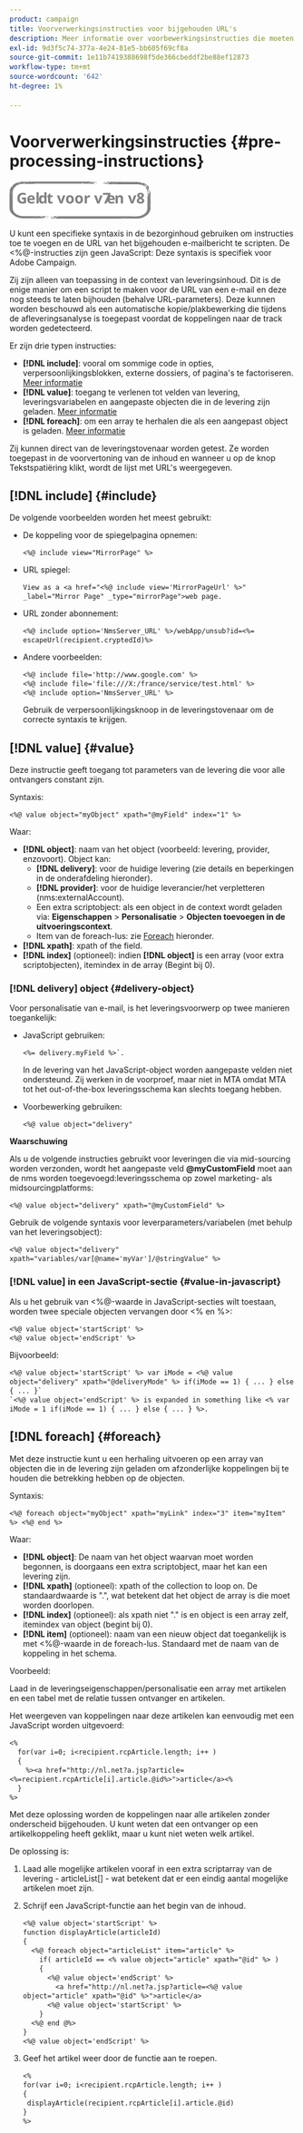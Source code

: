 ```yaml
---
product: campaign
title: Voorverwerkingsinstructies voor bijgehouden URL's
description: Meer informatie over voorbewerkingsinstructies die moeten worden gebruikt om de URL van een e-mailbericht te scripten en deze nog steeds te laten bijhouden
exl-id: 9d3f5c74-377a-4e24-81e5-bb605f69cf8a
source-git-commit: 1e11b7419388698f5de366cbeddf2be88ef12873
workflow-type: tm+mt
source-wordcount: '642'
ht-degree: 1%

---
```


# Voorverwerkingsinstructies {#pre-processing-instructions}

![](../../assets/common.svg)

U kunt een specifieke syntaxis in de bezorginhoud gebruiken om instructies toe te voegen en de URL van het bijgehouden e-mailbericht te scripten. De &lt;%@-instructies zijn geen JavaScript: Deze syntaxis is specifiek voor Adobe Campaign.

Zij zijn alleen van toepassing in de context van leveringsinhoud. Dit is de enige manier om een script te maken voor de URL van een e-mail en deze nog steeds te laten bijhouden (behalve URL-parameters). Deze kunnen worden beschouwd als een automatische kopie/plakbewerking die tijdens de afleveringsanalyse is toegepast voordat de koppelingen naar de track worden gedetecteerd.

Er zijn drie typen instructies:

* **[!DNL include]**: vooral om sommige code in opties, verpersoonlijkingsblokken, externe dossiers, of pagina&#39;s te factoriseren. [Meer informatie](#include)
* **[!DNL value]**: toegang te verlenen tot velden van levering, leveringsvariabelen en aangepaste objecten die in de levering zijn geladen. [Meer informatie](#value)
* **[!DNL foreach]**: om een array te herhalen die als een aangepast object is geladen. [Meer informatie](#foreach)

Zij kunnen direct van de leveringstovenaar worden getest. Ze worden toegepast in de voorvertoning van de inhoud en wanneer u op de knop Tekstspatiëring klikt, wordt de lijst met URL&#39;s weergegeven.

## [!DNL include] {#include}

De volgende voorbeelden worden het meest gebruikt:

* De koppeling voor de spiegelpagina opnemen:

   ```
   <%@ include view="MirrorPage" %>  
   ```

* URL spiegel:

   ```
   View as a <a href="<%@ include view='MirrorPageUrl' %>" _label="Mirror Page" _type="mirrorPage">web page.
   ```

* URL zonder abonnement:

   ```
   <%@ include option='NmsServer_URL' %>/webApp/unsub?id=<%= escapeUrl(recipient.cryptedId)%>
   ```

* Andere voorbeelden:

   ```
   <%@ include file='http://www.google.com' %>
   <%@ include file='file:///X:/france/service/test.html' %>
   <%@ include option='NmsServer_URL' %>
   ```

   Gebruik de verpersoonlijkingsknoop in de leveringstovenaar om de correcte syntaxis te krijgen.

## [!DNL value] {#value}

Deze instructie geeft toegang tot parameters van de levering die voor alle ontvangers constant zijn.

Syntaxis:

```
<%@ value object="myObject" xpath="@myField" index="1" %>
```

Waar:

* **[!DNL object]**: naam van het object (voorbeeld: levering, provider, enzovoort).
Object kan:
   * **[!DNL delivery]**: voor de huidige levering (zie details en beperkingen in de onderafdeling hieronder).
   * **[!DNL provider]**: voor de huidige leverancier/het verpletteren (nms:externalAccount).
   * Een extra scriptobject: als een object in de context wordt geladen via: **Eigenschappen** > **Personalisatie** > **Objecten toevoegen in de uitvoeringscontext**.
   * Item van de foreach-lus: zie [Foreach](#foreach) hieronder.
* **[!DNL xpath]**: xpath of the field.
* **[!DNL index]** (optioneel): indien **[!DNL object]** is een array (voor extra scriptobjecten), itemindex in de array (Begint bij 0).

### [!DNL delivery] object {#delivery-object}

Voor personalisatie van e-mail, is het leveringsvoorwerp op twee manieren toegankelijk:

* JavaScript gebruiken:

   ```
   <%= delivery.myField %>`.
   ```

   In de levering van het JavaScript-object worden aangepaste velden niet ondersteund. Zij werken in de voorproef, maar niet in MTA omdat MTA tot het out-of-the-box leveringsschema kan slechts toegang hebben.

* Voorbewerking gebruiken:

   ```
   <%@ value object="delivery"
   ```


**Waarschuwing**

Als u de volgende instructies gebruikt voor leveringen die via mid-sourcing worden verzonden, wordt het aangepaste veld **@myCustomField** moet aan de nms worden toegevoegd:leveringsschema op zowel marketing- als midsourcingplatforms:

```
<%@ value object="delivery" xpath="@myCustomField" %>
```

Gebruik de volgende syntaxis voor leverparameters/variabelen (met behulp van het leveringsobject):

```
<%@ value object="delivery" xpath="variables/var[@name='myVar']/@stringValue" %>
```

### [!DNL value] in een JavaScript-sectie {#value-in-javascript}

Als u het gebruik van &lt;%@-waarde in JavaScript-secties wilt toestaan, worden twee speciale objecten vervangen door &lt;% en %>:

```
<%@ value object='startScript' %>
<%@ value object='endScript' %>
```

Bijvoorbeeld:

```
<%@ value object='startScript' %> var iMode = <%@ value object="delivery" xpath="@deliveryMode" %> if(iMode == 1) { ... } else { ... }`
`<%@ value object='endScript' %> is expanded in something like <% var iMode = 1 if(iMode == 1) { ... } else { ... } %>.
```

## [!DNL foreach] {#foreach}

Met deze instructie kunt u een herhaling uitvoeren op een array van objecten die in de levering zijn geladen om afzonderlijke koppelingen bij te houden die betrekking hebben op de objecten.

Syntaxis:

```
<%@ foreach object="myObject" xpath="myLink" index="3" item="myItem" %> <%@ end %>
```

Waar:

* **[!DNL object]**: De naam van het object waarvan moet worden begonnen, is doorgaans een extra scriptobject, maar het kan een levering zijn.
* **[!DNL xpath]** (optioneel): xpath of the collection to loop on. De standaardwaarde is &quot;.&quot;, wat betekent dat het object de array is die moet worden doorlopen.
* **[!DNL index]** (optioneel): als xpath niet &quot;.&quot; is en object is een array zelf, itemindex van object (begint bij 0).
* **[!DNL item]** (optioneel): naam van een nieuw object dat toegankelijk is met &lt;%@-waarde in de foreach-lus. Standaard met de naam van de koppeling in het schema.

Voorbeeld:

Laad in de leveringseigenschappen/personalisatie een array met artikelen en een tabel met de relatie tussen ontvanger en artikelen.

Het weergeven van koppelingen naar deze artikelen kan eenvoudig met een JavaScript worden uitgevoerd:

```
<%
  for(var i=0; i<recipient.rcpArticle.length; i++ )
  {
    %><a href="http://nl.net?a.jsp?article=<%=recipient.rcpArticle[i].article.@id%>">article</a><%
  }
%>
```

Met deze oplossing worden de koppelingen naar alle artikelen zonder onderscheid bijgehouden. U kunt weten dat een ontvanger op een artikelkoppeling heeft geklikt, maar u kunt niet weten welk artikel.

De oplossing is:

1. Laad alle mogelijke artikelen vooraf in een extra scriptarray van de levering - articleList[] - wat betekent dat er een eindig aantal mogelijke artikelen moet zijn.
1. Schrijf een JavaScript-functie aan het begin van de inhoud.

   ```
   <%@ value object='startScript' %>
   function displayArticle(articleId)
   {
     <%@ foreach object="articleList" item="article" %>
       if( articleId == <% value object="article" xpath="@id" %> ) 
       {
         <%@ value object='endScript' %>
           <a href="http://nl.net?a.jsp?article=<%@ value object="article" xpath="@id" %>">article</a>
         <%@ value object='startScript' %>
       } 
     <%@ end @%>
   }
   <%@ value object='endScript' %>
   ```

1. Geef het artikel weer door de functie aan te roepen.

   ```
   <%
   for(var i=0; i<recipient.rcpArticle.length; i++ )
   {
    displayArticle(recipient.rcpArticle[i].article.@id)
   }
   %>
   ```
